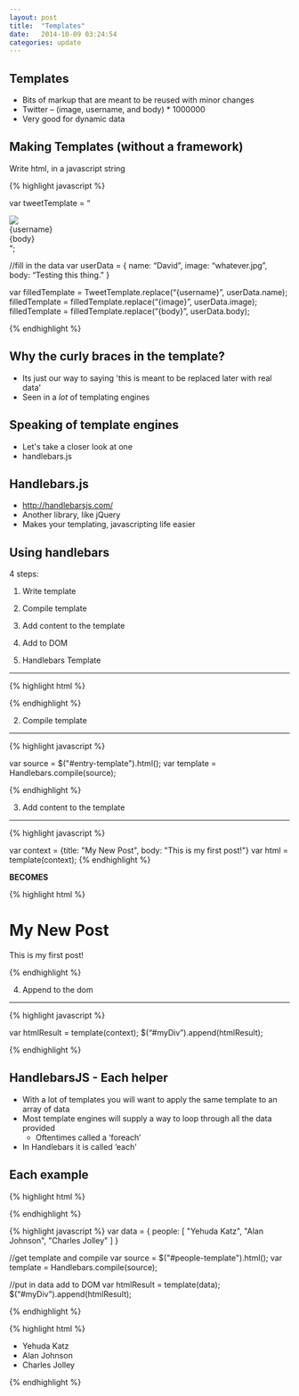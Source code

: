 ```yaml
---
layout: post
title:  "Templates"
date:   2014-10-09 03:24:54
categories: update
---
```



Templates
--------------

- Bits of markup that are meant to be reused with minor changes
- Twitter – (image, username, and body) * 1000000
- Very good for dynamic data

Making Templates (without a framework)
--------------

Write html, in a javascript string

{% highlight javascript %}

var tweetTemplate = “
<div>
	<div><img src=‘{image}’ /></div>
	<div>{username}</div>
	<div>{body}</div>
</div>
“;

//fill in the data
var userData = {
 name: “David”,
 image: “whatever.jpg”,
 body: “Testing this thing.”
}

var filledTemplate = TweetTemplate.replace(“{username}”, userData.name);
filledTemplate = filledTemplate.replace(“{image}”, userData.image);
filledTemplate = filledTemplate.replace(“{body}”, userData.body);

{% endhighlight %}


Why the curly braces in the template?
-------------------------------

- Its just our way to saying 'this is meant to be replaced later with real data'
- Seen in a _lot_ of templating engines

Speaking of template engines
--------------------------------

- Let's take a closer look at one
- handlebars.js


Handlebars.js
---------------------------------

- http://handlebarsjs.com/
- Another library, like jQuery
- Makes your templating, javascripting life easier

Using handlebars
----------------------------------

4 steps:

1. Write template
2. Compile template
3. Add content to the template
4. Add to DOM

1. Handlebars Template
--------------------------------

{% highlight html %}

<script id="entry-template" type="text/x-handlebars-template">
<div class="entry">
  <h1>{{title}}</h1>
  <div class="body">
    {{body}}
  </div>
</div>
</script>

{% endhighlight %}

2. Compile template
----------------------------------

{% highlight javascript %}

var source   = $("#entry-template").html();
var template = Handlebars.compile(source);

{% endhighlight %}

3. Add content to the template
-----------------------------------


{% highlight javascript %}

var context = {title: "My New Post", body: "This is my first post!"}
var html    = template(context);
{% endhighlight %}

**BECOMES**

{% highlight html %}

<div class="entry">
  <h1>My New Post</h1>
  <div class="body">
    This is my first post!
  </div>
</div>

{% endhighlight %}


4. Append to the dom
--------------------------------

{% highlight javascript %}

var htmlResult  = template(context);
$(“#myDiv”).append(htmlResult);

{% endhighlight %}

HandlebarsJS - Each helper
------------------------------------

- With a lot of templates you will want to apply the same template to an array of data
- Most template engines will supply a way to loop through all the data provided
	- Oftentimes called a ‘foreach’
- In Handlebars it is called ‘each’

Each example
--------------------------------------

{% highlight html %}
<script id="people-template" type="text/x-handlebars-template">
	<ul class="people_list">
		 {{#each people}}
			 <li>{{this}}</li> 
		{{/each}} 
	</ul> 
</script>
{% endhighlight %}

{% highlight javascript %}
var data = { 
	people: [ 
		"Yehuda Katz", 
		"Alan Johnson", 
		"Charles Jolley" 
		]
 } 


//get template and compile
var source   = $("#people-template").html();
var template = Handlebars.compile(source);

//put in data add to DOM
var htmlResult  = template(data);
$(“#myDiv”).append(htmlResult);

{% endhighlight %}

{% highlight html %}
<ul class="people_list"> 
	<li>Yehuda Katz</li> 
	<li>Alan Johnson</li> 
	<li>Charles Jolley</li>
 </ul> 
{% endhighlight %}

